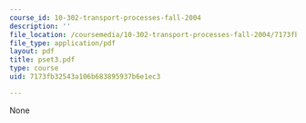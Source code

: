```yaml
---
course_id: 10-302-transport-processes-fall-2004
description: ''
file_location: /coursemedia/10-302-transport-processes-fall-2004/7173fb32543a106b683895937b6e1ec3_pset3.pdf
file_type: application/pdf
layout: pdf
title: pset3.pdf
type: course
uid: 7173fb32543a106b683895937b6e1ec3

---
```

None